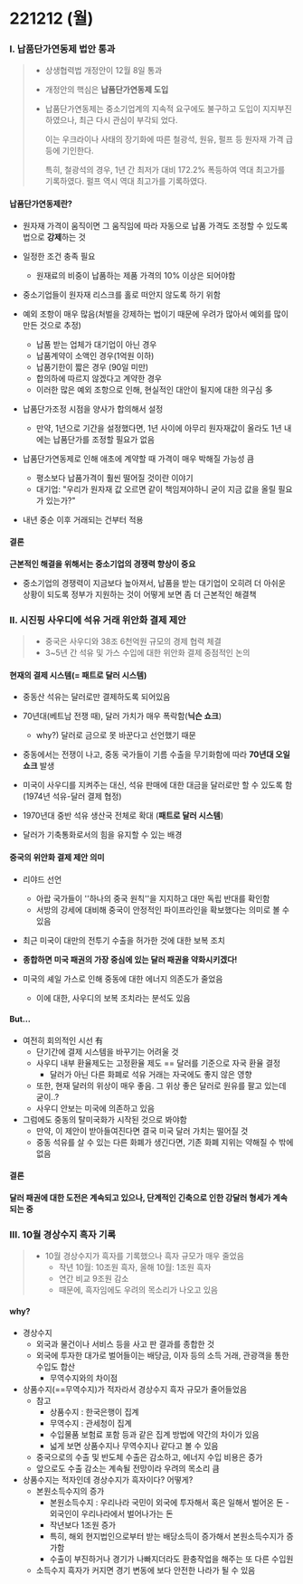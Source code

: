 # 221212 (월)

### Ⅰ. 납품단가연동제 법안 통과

> - 상생협력법 개정안이 12월 8일 통과
>
> - 개정안의 핵심은 **납품단가연동제 도입**
>
> - 납품단가연동제는 중소기업계의 지속적 요구에도 불구하고 도입이 지지부진하였으나, 최근 다시 관심이 부각되 었다. 
>
>   이는 우크라이나 사태의 장기화에 따른 철광석, 원유, 펄프 등 원자재 가격 급등에 기인한다. 
>
>   특히, 철광석의 경우, 1년 간 최저가 대비 172.2% 폭등하여 역대 최고가를 기록하였다. 펄프 역시 역대 최고가를 기록하였다.



#### 납품단가연동제란?

- 원자재 가격이 움직이면 그 움직임에 따라 자동으로 납품 가격도 조정할 수 있도록 법으로 **강제**하는 것

- 일정한 조건 충족 필요
  - 원재료의 비중이 납품하는 제품 가격의 10% 이상은 되어야함
  
- 중소기업들이 원자재 리스크를 홀로 떠안지 않도록 하기 위함

- 예외 조항이 매우 많음(처벌을 강제하는 법이기 때문에 우려가 많아서 예외를 많이 만든 것으로 추정)
  - 납품 받는 업체가 대기업이 아닌 경우
  - 납품계약이 소액인 경우(1억원 이하)
  - 납품기한이 짧은 경우 (90일 미만)
  - 합의하에 따르지 않겠다고 계약한 경우
  - 이러한 많은 예외 조항으로 인해, 현실적인 대안이 될지에 대한 의구심 多
  
- 납품단가조정 시점을 양사가 합의해서 설정
  - 만약, 1년으로 기간을 설정했다면, 1년 사이에 아무리 원자재값이 올라도 1년 내에는 납품단가를 조정할 필요가 없음
  
- 납품단가연동제로 인해 애초에 계약할 때 가격이 매우 박해질 가능성 큼
  - 평소보다 납품가격이 훨씬 떨어질 것이란 이야기
  - 대기업: "우리가 원자재 값 오르면 같이 책임져야하니 굳이 지금 값을 올릴 필요가 있는가?"
  
- 내년 중순 이후 거래되는 건부터 적용

  

#### 결론

**근본적인 해결을 위해서는 중소기업의 경쟁력 향상이 중요**

- 중소기업의 경쟁력이 지금보다 높아져서, 납품을 받는 대기업이 오히려 더 아쉬운 상황이 되도록 정부가 지원하는 것이 어떻게 보면 좀 더 근본적인 해결책



### Ⅱ. 시진핑 사우디에 석유 거래 위안화 결제 제안

> - 중국은 사우디와 38조 6천억원 규모의 경제 협력 체결
> - 3~5년 간 석유 및 가스 수입에 대한 위안화 결제 중점적인 논의



#### 현재의 결제 시스템(= 패트로 달러 시스템)

- 중동산 석유는 달러로만 결제하도록 되어있음

- 70년대(베트남 전쟁 때), 달러 가치가 매우 폭락함(**닉슨 쇼크**)
  - why?) 달러로 금으로 못 바꾼다고 선언했기 때문
- 중동에서는 전쟁이 나고, 중동 국가들이 기름 수출을 무기화함에 따라 **70년대 오일 쇼크** 발생
- 미국이 사우디를 지켜주는 대신, 석유 판매에 대한 대금을 달러로만 할 수 있도록 함 (1974년 석유-달러 결제 협정)
- 1970년대 중반 석유 생산국 전체로 확대 (**패트로 달러 시스템**)
- 달러가 기축통화로서의 힘을 유지할 수 있는 배경



#### 중국의 위안화 결제 제안 의미

- 리야드 선언
  - 아랍 국가들이 ''하나의 중국 원칙''을 지지하고 대만 독립 반대를 확인함
  - 서방의 강세에 대비해 중국이 안정적인 파이프라인을 확보했다는 의미로 볼 수 있음
- 최근 미국이 대만의 전투기 수출을 허가한 것에 대한 보복 조치
- **종합하면 미국 패권의 가장 중심에 있는 달러 패권을 약화시키겠다!**

- 미국의 셰일 가스로 인해 중동에 대한 에너지 의존도가 줄었음
  - 이에 대한, 사우디의 보복 조치라는 분석도 있음



#### But...

- 여전히 회의적인 시선 有
  - 단기간에 결제 시스템을 바꾸기는 어려울 것
  - 사우디 내부 환율제도는 고정환율 제도 == 달러를 기준으로 자국 환율 결정
    - 달러가 아닌 다른 화폐로 석유 거래는 자국에도 좋지 않은 영향
  - 또한, 현재 달러의 위상이 매우 좋음. 그 위상 좋은 달러로 원유를 팔고 있는데 굳이..?
  - 사우디 안보는 미국에 의존하고 있음
- 그럼에도 중동의 탈미국화가 시작된 것으로 봐야함
  - 만약, 이 제안이 받아들여진다면 결국 미국 달러 가치는 떨어질 것
  - 중동 석유를 살 수 있는 다른 화폐가 생긴다면, 기존 화폐 지위는 약해질 수 밖에 없음

#### 결론

**달러 패권에 대한 도전은 계속되고 있으나, 단계적인 긴축으로 인한 강달러 형세가 계속되는 중**



### Ⅲ. 10월 경상수지 흑자 기록

> - 10월 경상수지가 흑자를 기록했으나 흑자 규모가 매우 줄었음
>   - 작년 10월: 10조원 흑자, 올해 10월: 1조원 흑자
>   - 연간 비교 9조원 감소
>   - 때문에, 흑자임에도 우려의 목소리가 나오고 있음



#### why?

- 경상수지
  - 외국과 물건이나 서비스 등을 사고 판 결과를 종합한 것
  - 외국에 투자한 대가로 벌어들이는 배당금, 이자 등의 소득 거래, 관광객을 통한 수입도 합산
    - 무역수지와의 차이점
- 상품수지(==무역수지)가 적자라서 경상수지 흑자 규모가 줄어들었음
  - 참고
    - 상품수지 : 한국은행이 집계
    - 무역수지 : 관세청이 집계
    - 수입물품 보험료 포함 등과 같은 집계 방법에 약간의 차이가 있음
    - 넓게 보면 상품수지나 무역수지나 같다고 볼 수 있음
  - 중국으로의 수출 및 반도체 수출은 감소하고, 에너지 수입 비용은 증가
  - 앞으로도 수출 감소는 계속될 전망이라 우려의 목소리 큼
- 상품수지는 적자인데 경상수지가 흑자이다? 어떻게?
  - 본원소득수지의 증가
    - 본원소득수지 : 우리나라 국민이 외국에 투자해서 혹은 일해서 벌어온 돈 - 외국인이 우리나라에서 벌어나가는 돈
    - 작년보다 1조원 증가
    - 특히, 해외 현지법인으로부터 받는 배당소득이 증가해서 본원소득수지가 증가함
    - 수출이 부진하거나 경기가 나빠지더라도 환충작업을 해주는 또 다른 수입원
  - 소득수지 흑자가 커지면 경기 변동에 보다 안전한 나라가 될 수 있음